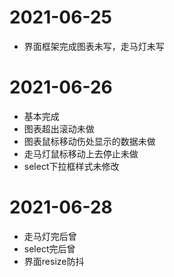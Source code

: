 # 2021-06-25
* 界面框架完成图表未写，走马灯未写
 
 # 2021-06-26
 * 基本完成
 * 图表超出滚动未做
 * 图表鼠标移动伤处显示的数据未做
 * 走马灯鼠标移动上去停止未做
 * select下拉框样式未修改

 # 2021-06-28
 * 走马灯完后曾
 * select完后曾
 * 界面resize防抖